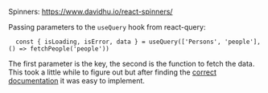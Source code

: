 Spinners: https://www.davidhu.io/react-spinners/

Passing parameters to the `useQuery` hook from react-query:

```tsx
  const { isLoading, isError, data } = useQuery(['Persons', 'people'], () => fetchPeople('people'))

```

The first parameter is the key, the second is the function to fetch the data. This took a little while to figure out but after finding the [correct documentation](https://tanstack.com/query/v4/docs/guides/migrating-to-react-query-3?from=reactQueryV3&original=https://react-query-v3.tanstack.com/guides/migrating-to-react-query-3#query-key-partspieces-are-no-longer-automatically-spread-to-the-query-function) it was easy to implement.